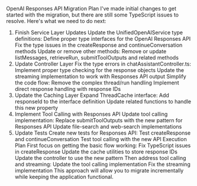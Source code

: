 OpenAI Responses API Migration Plan
I've made initial changes to get started with the migration, but there are still some TypeScript issues to resolve. Here's what we need to do next:

1. Finish Service Layer Updates
   Update the UnifiedOpenAIService type definitions:
   Define proper type interfaces for the OpenAI Responses API
   Fix the type issues in the createResponse and continueConversation methods
   Update or remove other methods:
   Remove or update listMessages, retrieveRun, submitToolOutputs and related methods
2. Update Controller Layer
   Fix the type errors in chatAssistantController.ts:
   Implement proper type checking for the response objects
   Update the streaming implementation to work with Responses API output
   Simplify the code flow:
   Remove the complex thread/run handling
   Implement direct response handling with response IDs
3. Update the Caching Layer
   Expand ThreadCache interface:
   Add responseId to the interface definition
   Update related functions to handle this new property
4. Implement Tool Calling with Responses API
   Update tool calling implementation:
   Replace submitToolOutputs with the new pattern for Responses API
   Update file-search and web-search implementations
5. Update Tests
   Create new tests for Responses API:
   Test createResponse and continueConversation
   Test tool calling with the new API
   Execution Plan
   First focus on getting the basic flow working:
   Fix TypeScript issues in createResponse
   Update the cache utilities to store response IDs
   Update the controller to use the new pattern
   Then address tool calling and streaming:
   Update the tool calling implementation
   Fix the streaming implementation
   This approach will allow you to migrate incrementally while keeping the application functional.
